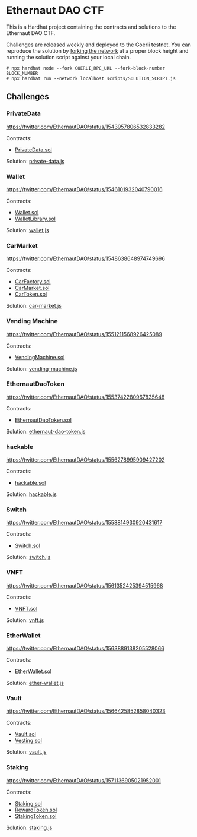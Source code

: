 # Ethernaut DAO CTF

This is a Hardhat project containing the contracts and solutions to the Ethernaut DAO CTF.

Challenges are released weekly and deployed to the Goerli testnet. You can reproduce the solution by [forking the network](https://hardhat.org/hardhat-network/docs/guides/forking-other-networks) at a proper block height and running the solution script against your local chain.

```
# npx hardhat node --fork GOERLI_RPC_URL --fork-block-number BLOCK_NUMBER
# npx hardhat run --network localhost scripts/SOLUTION_SCRIPT.js
```

## Challenges

### PrivateData

https://twitter.com/EthernautDAO/status/1543957806532833282

Contracts:
- [PrivateData.sol](./contracts/PrivateData.sol)

Solution: [private-data.js](./scripts/private-data.js)

### Wallet

https://twitter.com/EthernautDAO/status/1546101932040790016

Contracts:
- [Wallet.sol](./contracts/Wallet.sol)
- [WalletLibrary.sol](./contracts/WalletLibrary.sol)

Solution: [wallet.js](./scripts/wallet.js)

### CarMarket

https://twitter.com/EthernautDAO/status/1548638648974749696

Contracts:
- [CarFactory.sol](./contracts/CarFactory.sol)
- [CarMarket.sol](./contracts/CarMarket.sol)
- [CarToken.sol](./contracts/CarToken.sol)

Solution: [car-market.js](./scripts/car-market.js)

### Vending Machine

https://twitter.com/EthernautDAO/status/1551211568926425089

Contracts:
- [VendingMachine.sol](./contracts/VendingMachine.sol)

Solution: [vending-machine.js](./scripts/vending-machine.js)

### EthernautDaoToken

https://twitter.com/EthernautDAO/status/1553742280967835648

Contracts:
- [EthernautDaoToken.sol](./contracts/EthernautDaoToken.sol)

Solution: [ethernaut-dao-token.js](./scripts/ethernaut-dao-token.js)

### hackable

https://twitter.com/EthernautDAO/status/1556278995909427202

Contracts:
- [hackable.sol](./contracts/hackable.sol)

Solution: [hackable.js](./scripts/hackable.js)

### Switch

https://twitter.com/EthernautDAO/status/1558814930920431617

Contracts:
- [Switch.sol](./contracts/Switch.sol)

Solution: [switch.js](./scripts/switch.js)

### VNFT

https://twitter.com/EthernautDAO/status/1561352425394515968

Contracts:
- [VNFT.sol](./contracts/VNFT.sol)

Solution: [vnft.js](./scripts/vnft.js)

### EtherWallet

https://twitter.com/EthernautDAO/status/1563889138205528066

Contracts:
- [EtherWallet.sol](./contracts/EtherWallet.sol)

Solution: [ether-wallet.js](./scripts/ether-wallet.js)

### Vault

https://twitter.com/EthernautDAO/status/1566425852858040323

Contracts:
- [Vault.sol](./contracts/Vault.sol)
- [Vesting.sol](./contracts/Vesting.sol)

Solution: [vault.js](./scripts/vault.js)

### Staking

https://twitter.com/EthernautDAO/status/1571136905021952001

Contracts:
- [Staking.sol](./contracts/Staking.sol)
- [RewardToken.sol](./contracts/RewardToken.sol)
- [StakingToken.sol](./contracts/StakingToken.sol)

Solution: [staking.js](./scripts/staking.js)

